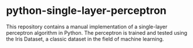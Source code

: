 # python-single-layer-perceptron
This repository contains a manual implementation of a single-layer perceptron algorithm in Python. The perceptron is trained and tested using the Iris Dataset, a classic dataset in the field of machine learning.
